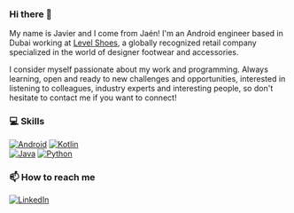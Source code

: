 ### Hi there 👋

<!--
**javimartd/javimartd** is a ✨ _special_ ✨ repository because its `README.md` (this file) appears on your GitHub profile. -->

My name is Javier and I come from Jaén! I'm an Android engineer based in Dubai working at [Level Shoes](https://www.levelshoes.com/), a globally recognized retail company specialized in the world of designer footwear and accessories.

I consider myself passionate about my work and programming. Always learning, open and ready to new challenges and opportunities, interested in listening to colleagues, industry experts and interesting people, so don't hesitate to contact me if you want to connect!

### 💻 Skills

[![Android](https://img.shields.io/badge/Android-3DDC84?style=for-the-badge&logo=android&logoColor=white&labelColor=101010)]()
[![Kotlin](https://img.shields.io/badge/Kotlin-0095D5?style=for-the-badge&logo=kotlin&logoColor=white&labelColor=101010)]()
</br>
[![Java](https://img.shields.io/badge/Java-ff0000?style=for-the-badge&logo=java&logoColor=white&labelColor=101010)]()
[![Python](https://img.shields.io/badge/Python-yellow?style=for-the-badge&logo=python&logoColor=white&labelColor=101010)]()
<!--[![Jenkins](https://img.shields.io/badge/Jenkins-007396?style=for-the-badge&logo=jenkins&logoColor=white&labelColor=101010)]()-->
<!--[![Sonarqube](https://img.shields.io/badge/Sonarqube-FFCA28?style=for-the-badge&logo=firebase&logoColor=white&labelColor=101010)]() -->

### 📫 How to reach me

[![LinkedIn](https://img.shields.io/badge/LinkedIn-Javier_Martínez-0077B5?style=for-the-badge&logo=linkedin&logoColor=white&labelColor=101010)](https://www.linkedin.com/in/javier-mart%C3%ADnez-d%C3%ADaz/?locale=en_US)


<!-- Here are some ideas to get you started:

- 🔭 I’m currently working on ...
- 🌱 I’m currently learning ...
- 👯 I’m looking to collaborate on ...
- 🤔 I’m looking for help with ...
- 💬 Ask me about ...
- 📫 How to reach me: ...
- 😄 Pronouns: ...
- ⚡ Fun fact: ...

-->

